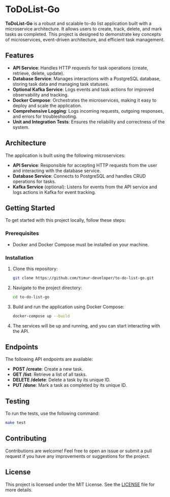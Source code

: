 # ToDoList-Go

**ToDoList-Go** is a robust and scalable to-do list application built with a microservice architecture. It allows users to create, track, delete, and mark tasks as completed. This project is designed to demonstrate key concepts of microservices, event-driven architecture, and efficient task management.

## Features

- **API Service**: Handles HTTP requests for task operations (create, retrieve, delete, update).
- **Database Service**: Manages interactions with a PostgreSQL database, storing task data and managing task statuses.
- **Optional Kafka Service**: Logs events and task actions for improved observability and tracking.
- **Docker Compose**: Orchestrates the microservices, making it easy to deploy and scale the application.
- **Comprehensive Logging**: Logs incoming requests, outgoing responses, and errors for troubleshooting.
- **Unit and Integration Tests**: Ensures the reliability and correctness of the system.

## Architecture

The application is built using the following microservices:

- **API Service**: Responsible for accepting HTTP requests from the user and interacting with the database service.
- **Database Service**: Connects to PostgreSQL and handles CRUD operations for tasks.
- **Kafka Service** (optional): Listens for events from the API service and logs actions in Kafka for event tracking.

## Getting Started

To get started with this project locally, follow these steps:

### Prerequisites

- Docker and Docker Compose must be installed on your machine.

### Installation

1. Clone this repository:
    ```bash
    git clone https://github.com/timur-developer/to-do-list-go.git
    ```

2. Navigate to the project directory:
    ```bash
    cd to-do-list-go
    ```

3. Build and run the application using Docker Compose:
    ```bash
    docker-compose up --build
    ```

4. The services will be up and running, and you can start interacting with the API.

## Endpoints

The following API endpoints are available:

- **POST /create**: Create a new task.
- **GET /list**: Retrieve a list of all tasks.
- **DELETE /delete**: Delete a task by its unique ID.
- **PUT /done**: Mark a task as completed by its unique ID.

## Testing

To run the tests, use the following command:

```bash
make test
```
## Contributing

Contributions are welcome! Feel free to open an issue or submit a pull request if you have any improvements or suggestions for the project.

## License

This project is licensed under the MIT License. See the [LICENSE](LICENSE) file for more details.

